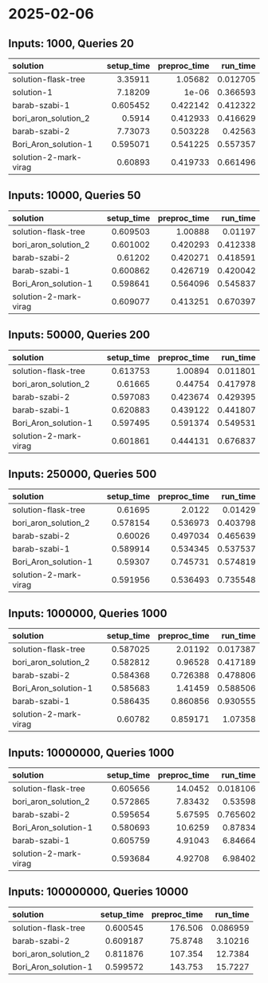 # 2025-02-06

## Inputs: 1000, Queries 20

| solution              |   setup_time |   preproc_time |   run_time |
|:----------------------|-------------:|---------------:|-----------:|
| solution-flask-tree   |     3.35911  |       1.05682  |   0.012705 |
| solution-1            |     7.18209  |       1e-06    |   0.366593 |
| barab-szabi-1         |     0.605452 |       0.422142 |   0.412322 |
| bori_aron_solution_2  |     0.5914   |       0.412933 |   0.416629 |
| barab-szabi-2         |     7.73073  |       0.503228 |   0.42563  |
| Bori_Aron_solution-1  |     0.595071 |       0.541225 |   0.557357 |
| solution-2-mark-virag |     0.60893  |       0.419733 |   0.661496 |

## Inputs: 10000, Queries 50

| solution              |   setup_time |   preproc_time |   run_time |
|:----------------------|-------------:|---------------:|-----------:|
| solution-flask-tree   |     0.609503 |       1.00888  |   0.01197  |
| bori_aron_solution_2  |     0.601002 |       0.420293 |   0.412338 |
| barab-szabi-2         |     0.61202  |       0.420271 |   0.418591 |
| barab-szabi-1         |     0.600862 |       0.426719 |   0.420042 |
| Bori_Aron_solution-1  |     0.598641 |       0.564096 |   0.545837 |
| solution-2-mark-virag |     0.609077 |       0.413251 |   0.670397 |

## Inputs: 50000, Queries 200

| solution              |   setup_time |   preproc_time |   run_time |
|:----------------------|-------------:|---------------:|-----------:|
| solution-flask-tree   |     0.613753 |       1.00894  |   0.011801 |
| bori_aron_solution_2  |     0.61665  |       0.44754  |   0.417978 |
| barab-szabi-2         |     0.597083 |       0.423674 |   0.429395 |
| barab-szabi-1         |     0.620883 |       0.439122 |   0.441807 |
| Bori_Aron_solution-1  |     0.597495 |       0.591374 |   0.549531 |
| solution-2-mark-virag |     0.601861 |       0.444131 |   0.676837 |

## Inputs: 250000, Queries 500

| solution              |   setup_time |   preproc_time |   run_time |
|:----------------------|-------------:|---------------:|-----------:|
| solution-flask-tree   |     0.61695  |       2.0122   |   0.01429  |
| bori_aron_solution_2  |     0.578154 |       0.536973 |   0.403798 |
| barab-szabi-2         |     0.60026  |       0.497034 |   0.465639 |
| barab-szabi-1         |     0.589914 |       0.534345 |   0.537537 |
| Bori_Aron_solution-1  |     0.59307  |       0.745731 |   0.574819 |
| solution-2-mark-virag |     0.591956 |       0.536493 |   0.735548 |

## Inputs: 1000000, Queries 1000

| solution              |   setup_time |   preproc_time |   run_time |
|:----------------------|-------------:|---------------:|-----------:|
| solution-flask-tree   |     0.587025 |       2.01192  |   0.017387 |
| bori_aron_solution_2  |     0.582812 |       0.96528  |   0.417189 |
| barab-szabi-2         |     0.584368 |       0.726388 |   0.478806 |
| Bori_Aron_solution-1  |     0.585683 |       1.41459  |   0.588506 |
| barab-szabi-1         |     0.586435 |       0.860856 |   0.930555 |
| solution-2-mark-virag |     0.60782  |       0.859171 |   1.07358  |

## Inputs: 10000000, Queries 1000

| solution              |   setup_time |   preproc_time |   run_time |
|:----------------------|-------------:|---------------:|-----------:|
| solution-flask-tree   |     0.605656 |       14.0452  |   0.018106 |
| bori_aron_solution_2  |     0.572865 |        7.83432 |   0.53598  |
| barab-szabi-2         |     0.595654 |        5.67595 |   0.765602 |
| Bori_Aron_solution-1  |     0.580693 |       10.6259  |   0.87834  |
| barab-szabi-1         |     0.605759 |        4.91043 |   6.84664  |
| solution-2-mark-virag |     0.593684 |        4.92708 |   6.98402  |

## Inputs: 100000000, Queries 10000

| solution             |   setup_time |   preproc_time |   run_time |
|:---------------------|-------------:|---------------:|-----------:|
| solution-flask-tree  |     0.600545 |       176.506  |   0.086959 |
| barab-szabi-2        |     0.609187 |        75.8748 |   3.10216  |
| bori_aron_solution_2 |     0.811876 |       107.354  |  12.7384   |
| Bori_Aron_solution-1 |     0.599572 |       143.753  |  15.7227   |